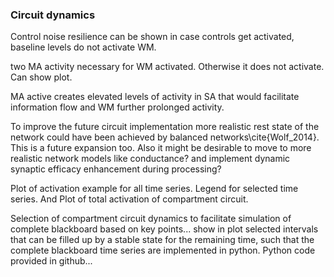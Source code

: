 ### Circuit dynamics

Control noise resilience can be shown in case controls get activated, baseline levels do not activate WM.

two MA activity necessary for WM activated. Otherwise it does not activate. Can show plot.

MA active creates elevated levels of activity in SA that would facilitate information flow and WM further prolonged activity.

To improve the future circuit implementation more realistic rest state of the network could have been achieved by balanced networks\cite{Wolf_2014}. This is a future expansion too. Also it might be desirable to move to more realistic network models like conductance? and implement dynamic synaptic efficacy enhancement during processing?

Plot of activation example for all time series. Legend for selected time series. And Plot of total activation of compartment circuit.

Selection of compartment circuit dynamics to facilitate simulation of complete blackboard based on key points... show in plot selected intervals that can be filled up by a stable state for the remaining time, such that the complete blackboard time series are implemented in python. Python code provided in github...